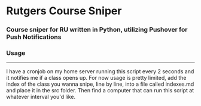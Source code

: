 # Rutgers Course Sniper

### Course sniper for RU written in Python, utilizing Pushover for Push Notifications

### Usage
---
I have a cronjob on my home server running this script every 2 seconds and it notifies me if a class opens up. For now usage is pretty limited, add the index of the class you wanna snipe, line by line, into a file called indexes.md and place it in the src folder. Then find a computer that can run this script at whatever interval you'd like. 
